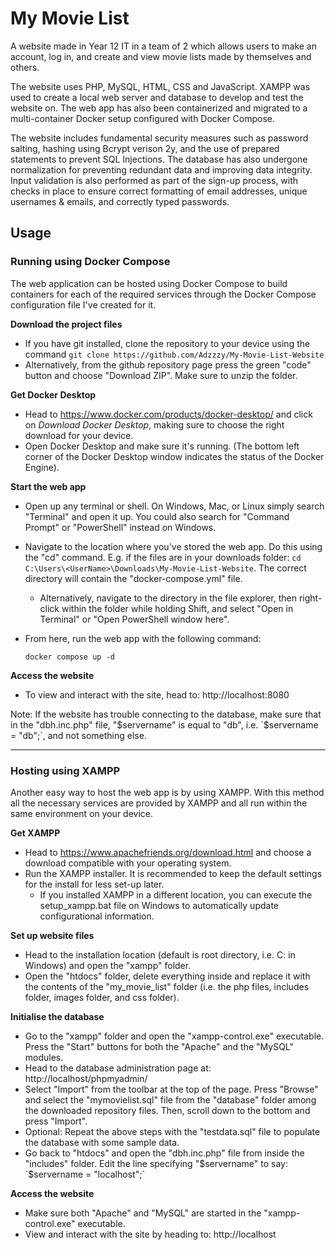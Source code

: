 # My Movie List
A website made in Year 12 IT in a team of 2 which allows users to make an account, log in, and create and view movie lists made by themselves and others.

The website uses PHP, MySQL, HTML, CSS and JavaScript. XAMPP was used to create a local web server and database to develop and test the website on. The web app has also been containerized and migrated to a multi-container Docker setup configured with Docker Compose.

The website includes fundamental security measures such as password salting, hashing using Bcrypt verison 2y, and the use of prepared statements to prevent SQL Injections. The database has also undergone normalization for preventing redundant data and improving data integrity.
Input validation is also performed as part of the sign-up process, with checks in place to 
ensure correct formatting of email addresses, unique usernames & emails, and correctly typed passwords.

## Usage
### Running using Docker Compose
The web application can be hosted using Docker Compose to build containers for each of the required services through the Docker Compose configuration file I've created for it.

**Download the project files**
- If you have git installed, clone the repository to your device using the command `git clone https://github.com/Adzzzy/My-Movie-List-Website`
- Alternatively, from the github repository page press the green "code" button and choose "Download ZIP". Make sure to unzip the folder.

**Get Docker Desktop**
- Head to https://www.docker.com/products/docker-desktop/ and click on _Download Docker Desktop_, making sure to choose the right download for your device.
- Open Docker Desktop and make sure it's running. (The bottom left corner of the Docker Desktop window indicates the status of the Docker Engine).

**Start the web app**
- Open up any terminal or shell. On Windows, Mac, or Linux simply search "Terminal" and open it up. You could also search for "Command Prompt" or "PowerShell" instead on Windows.
- Navigate to the location where you've stored the web app. Do this using the "cd" command.  E.g. if the files are in your downloads folder: `cd C:\Users\<UserName>\Downloads\My-Movie-List-Website`. The correct directory will contain the "docker-compose.yml" file.
  - Alternatively, navigate to the directory in the file explorer, then right-click within the folder while holding Shift, and select "Open in Terminal" or "Open PowerShell window here". 
- From here, run the web app with the following command:

     ```console
     docker compose up -d
     ```
**Access the website**
- To view and interact with the site, head to: http://localhost:8080

Note: If the website has trouble connecting to the database, make sure that in the "dbh.inc.php" file, "$servername" is equal to "db", i.e. `$servername = "db";`, and not something else.

---------------------------------------------------------------------------------------------------------------------------------------

### Hosting using XAMPP
Another easy way to host the web app is by using XAMPP. With this method all the necessary services are provided by XAMPP and all run within the same environment on your device. 

**Get XAMPP**
- Head to https://www.apachefriends.org/download.html and choose a download compatible with your operating system.
- Run the XAMPP installer. It is recommended to keep the default settings for the install for less set-up later.
  - If you installed XAMPP in a different location, you can execute the setup_xampp.bat file on Windows to automatically update configurational information.

**Set up website files**
- Head to the installation location (default is root directory, i.e. C: in Windows) and open the "xampp" folder.
- Open the "htdocs" folder, delete everything inside and replace it with the contents of the "my_movie_list" folder (i.e. the php files, includes folder, images folder, and css folder).

**Initialise the database**
- Go to the "xampp" folder and open the "xampp-control.exe" executable. Press the "Start" buttons for both the "Apache" and the "MySQL" modules.
- Head to the database administration page at: http://localhost/phpmyadmin/
- Select "Import" from the toolbar at the top of the page. Press "Browse" and select the "mymovielist.sql" file from the "database" folder among the downloaded repository files. Then, scroll down to the bottom and press "Import".
- Optional: Repeat the above steps with the "testdata.sql" file to populate the database with some sample data.
- Go back to "htdocs" and open the "dbh.inc.php" file from inside the "includes" folder. Edit the line specifying "$servername" to say: `$servername = "localhost";`

**Access the website**
- Make sure both "Apache" and "MySQL" are started in the "xampp-control.exe" executable.
- View and interact with the site by heading to: http://localhost

